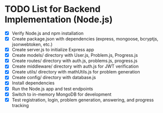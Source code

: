 # TODO List for Backend Implementation (Node.js)

- [x] Verify Node.js and npm installation
- [x] Create package.json with dependencies (express, mongoose, bcryptjs, jsonwebtoken, etc.)
- [x] Create server.js to initialize Express app
- [x] Create models/ directory with User.js, Problem.js, Progress.js
- [x] Create routes/ directory with auth.js, problems.js, progress.js
- [x] Create middleware/ directory with auth.js for JWT verification
- [x] Create utils/ directory with mathUtils.js for problem generation
- [x] Create config/ directory with database.js
- [x] Install dependencies
- [x] Run the Node.js app and test endpoints
- [x] Switch to in-memory MongoDB for development
- [x] Test registration, login, problem generation, answering, and progress tracking
